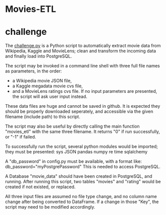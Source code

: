 # Movies-ETL
# challenge
The [challenge.py](https://github.com/pqrt12/Movies-ETL/blob/master/challenge.py) is a Python script to automatically extract movie data from Wikipedia, Kaggle and MovieLens; clean and transform the incoming data and finally load into PostgreSQL.

The script may be invoked in a command line shell with three full file names as parameters, in the order:
- a Wikipedia movie JSON file,
- a Kaggle megadata movie cvs file,
- and a MovieLens ratings cvs file.
If no input parameters are presented, the script will ask user input instead.

These data files are huge and cannot be saved in github. It is expected they should be properly downloaded seperately, and accessible via the given filename (include path) to this script.

The script may also be useful by directly calling the main function "movies_etl" with the same three filename. It returns "0" if run successfully, or "-1" if failed.

To successfully run the script, several python modules would be imported; they must be presented:
    sys
    JSON
    pandas
    numpy
    re
    time
    sqlalchemy

A "db_password" in config.py must be available, with a format like:
    db_password="myPostgrePassword"
This is needed to access PostgreSQL.

A Database "movie_data" should have been created in PostgreSQL, and running. After running this script, two tables "movies" and "rating" would be created if not existed, or replaced.

All three input files are assumed no file type change, and no column name change after being converted to DataFrame. If a change in those "Key", the script may need to be modified accordingly.
